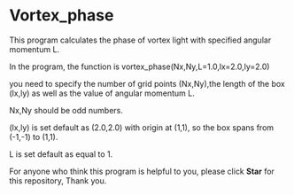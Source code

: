 # Vortex_phase
This program calculates the phase of vortex light with specified angular momentum L.

In the program, the function is vortex_phase(Nx,Ny,L=1.0,lx=2.0,ly=2.0)

you need to specify the number of grid points (Nx,Ny),the length of the box (lx,ly) as well as the value of angular momentum L.

Nx,Ny should be odd numbers.

(lx,ly) is set default as (2.0,2.0) with origin at (1,1), so the box spans from (-1,-1) to (1,1).

L is set default as equal to 1.

For anyone who think this program is helpful to you, please click **Star** for this repository, Thank you.
